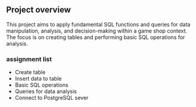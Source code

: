 ## Project overview
This project aims to apply fundamental SQL functions and queries for data manipulation, analysis, and decision-making within a game shop context. The focus is on creating tables and performing basic SQL operations for analysis.

### assignment list
- Create table
- Insert data to table
- Basic SQL operations
- Queries for data analysis
- Connect to PostgreSQL sever
